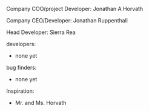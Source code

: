 Company COO/project Developer:   Jonathan A Horvath

Company CEO/Developer:   Jonathan Ruppenthall

Head Developer:   Sierra Rea
    
developers:
* none yet

bug finders:
* none yet



Inspiration:   
* Mr. and Ms. Horvath
